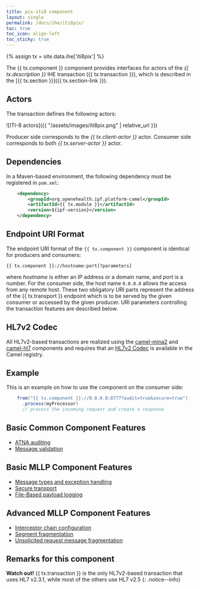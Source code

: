```yaml
---
title: pix-iti8 component
layout: single
permalink: /docs/ihe/iti8pix/
toc: true
toc_icon: align-left
toc_sticky: true
---
```


{% assign tx = site.data.ihe['iti8pix'] %}

The {{ tx.component }} component provides interfaces for actors of the *{{ tx.description }}* IHE transaction ({{ tx.transaction }}),
which is described in the [{{ tx.section }}]({{ tx.section-link }}).

## Actors

The transaction defines the following actors:

![ITI-8 actors]({{ "/assets/images/iti8pix.png" | relative_url }})

Producer side corresponds to the *{{ tx.client-actor }}* actor.
Consumer side corresponds to both *{{ tx.server-actor }}* actor.

## Dependencies

In a Maven-based environment, the following dependency must be registered in `pom.xml`:

```xml
    <dependency>
        <groupId>org.openehealth.ipf.platform-camel</groupId>
        <artifactId>{{ tx.module }}</artifactId>
        <version>${ipf-version}</version>
    </dependency>
```

## Endpoint URI Format

The endpoint URI format of the `{{ tx.component }}` component is identical for producers and consumers:

```
{{ tx.component }}://hostname:port[?parameters]
```

where *hostname* is either an IP address or a domain name, and *port* is a number. For the consumer side, the host name
`0.0.0.0` allows the access from any remote host.
These two obligatory URI parts represent the address of the {{ tx.transport }} endpoint which is to be served by the given consumer or
accessed by the given producer. URI parameters controlling the transaction features are described below.


## HL7v2 Codec

All HL7v2-based transactions are realized using the [camel-mina2](https://camel.apache.org/mina2.html) and [camel-hl7](https://camel.apache.org/hl7.html)
components and requires that an [HL7v2 Codec](codec.html) is available in the Camel registry.

## Example

This is an example on how to use the component on the consumer side:

```java
    from("{{ tx.component }}://0.0.0.0:8777?audit=true&secure=true")
      .process(myProcessor)
      // process the incoming request and create a response
```

## Basic Common Component Features

* [ATNA auditing][]
* [Message validation][]

## Basic MLLP Component Features

* [Message types and exception handling][]
* [Secure transport][]
* [File-Based payload logging][]

## Advanced MLLP Component Features

* [Interceptor chain configuration][]
* [Segment fragmentation][]
* [Unsolicited request message fragmentation][]


## Remarks for this component

**Watch out!** {{ tx.transaction }} is the only HL7v2-based transaction that uses HL7 v2.3.1, while most of the others use HL7 v2.5
{: .notice--info}


[ATNA auditing]: ../atna/
[Message validation]: ../messageValidation/
[HL7v2 Codec]: ../codec/
[Message types and exception handling]: ../hl7v2MessageTypes/
[Secure transport]: ../hl7v2SecureTransport/
[File-Based payload logging]: ../hl7v2PayloadLogging/
[Interceptor chain configuration]: ../interceptorChain/
[Segment fragmentation]: ../segmentFragmentation/
[Unsolicited request message fragmentation]: ../unsolicitedFragmentation/

